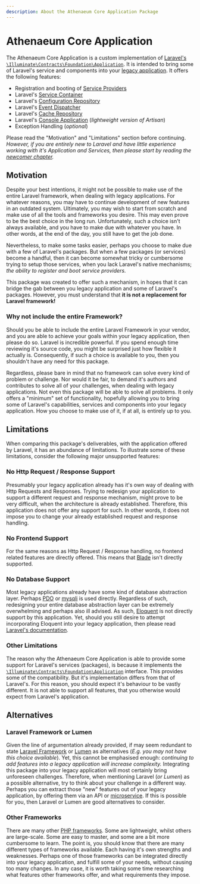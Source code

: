 ```yaml
---
description: About the Athenaeum Core Application Package
---
```


# Athenaeum Core Application

The Athenaeum Core Application is a custom implementation of [Laravel's](https://laravel.com/) [`\Illuminate\Contracts\Foundation\Application`](https://github.com/laravel/framework/blob/6.x/src/Illuminate/Contracts/Foundation/Application.php).
It is intended to bring some of Laravel's service and components into your [legacy application](https://en.wikipedia.org/wiki/Legacy_system).
It offers the following features:

- Registration and booting of [Service Providers](https://laravel.com/docs/7.x/providers)
- Laravel's [Service Container](https://laravel.com/docs/7.x/container)
- Laravel's [Configuration Repository](https://laravel.com/docs/7.x/configuration)
- Laravel's [Event Dispatcher](https://laravel.com/docs/7.x/events)
- Laravel's [Cache Repository](https://laravel.com/docs/7.x/cache)
- Laravel's [Console Application](https://laravel.com/docs/7.x/artisan) (_lightweight version of Artisan_)
- Exception Handling (_optional_)

Please read the "Motivation" and "Limitations" section before continuing.
_However, if you are entirely new to Laravel and have little experience working with it's Application and Services, then please start by reading the [newcomer chapter](../new.md)._

## Motivation

Despite your best intentions, it might not be possible to make use of the entire Laravel framework, when dealing with legacy applications. 
For whatever reasons, you may have to continue development of new features in an outdated system.
Ultimately, you may wish to start from scratch and make use of all the tools and frameworks you desire.
This may even prove to be the best choice in the long run.
Unfortunately, such a choice isn't always available, and you have to make due with whatever you have.
In other words, at the end of the day, you still have to get the job done.

Nevertheless, to make some tasks easier, perhaps you choose to make due with a few of Laravel's packages.
But when a few packages (or services) become a handful, then it can become somewhat tricky or cumbersome trying to setup those services, when you lack Laravel's native mechanisms; _the ability to register and boot service providers._

This package was created to offer such a mechanism, in hopes that it can bridge the gab between you legacy application and some of Laravel's packages.
However, you must understand that **it is not a replacement for Laravel framework!**

### Why not include the entire Framework?

Should you be able to include the entire Laravel Framework in your vendor, and you are able to achieve your goals within your legacy application, then please do so.
Laravel is incredible powerful. If you spend enough time reviewing it's source code, you might be surprised just how flexible it actually is. 
Consequently, if such a choice is available to you, then you shouldn't have any need for this package. 

Regardless, please bare in mind that no framework can solve every kind of problem or challenge.
Nor would it be fair, to demand it's authors and contributes to solve all of your challenges, when dealing with legacy applications. 
Not even this package will be able to solve all problems.
It only offers a "minimum" set of functionality, hopefully allowing you to bring some of Laravel's capabilities, services and components into your legacy application.
How you choose to make use of it, if at all, is entirely up to you. 

## Limitations

When comparing this package's deliverables, with the application offered by Laravel, it has an abundance of limitations.
To illustrate some of these limitations, consider the following major unsupported features: 

### No Http Request / Response Support

Presumably your legacy application already has it's own way of dealing with Http Requests and Responses.
Trying to redesign your application to support a different request and response mechanism, might prove to be very difficult, when the architecture is already established. 
Therefore, this application does not offer any support for such.
In other words, it does not impose you to change your already established request and response handling.

### No Frontend Support

For the same reasons as Http Request / Response handling, no frontend related features are directly offered.
This means that [Blade](https://laravel.com/docs/7.x/blade) isn't directly supported.

### No Database Support

Most legacy applications already have some kind of database abstraction layer.
Perhaps [PDO](https://www.php.net/manual/en/class.pdo) or [mysqli](https://www.php.net/manual/en/class.mysqli.php) is used directly.
Regardless of such, redesigning your entire database abstraction layer can be extremely overwhelming and perhaps also ill advised. 
As such, [Eloquent](https://laravel.com/docs/7.x/eloquent) is not directly support by this application.
Yet, should you still desire to attempt incorporating Eloquent into your legacy application, then please read [Laravel's documentation](https://packagist.org/packages/illuminate/database).  

### Other Limitations

The reason why the Athenaeum Core Application is able to provide some support for Laravel's services (packages), is because it implements the [`\Illuminate\Contracts\Foundation\Application`](https://github.com/laravel/framework/blob/6.x/src/Illuminate/Contracts/Foundation/Application.php) interface.
This provides some of the compatibility. But it's implementation differs from that of Laravel's.
For this reason, you should expect it's behaviour to be vastly different.
It is not able to support all features, that you otherwise would expect from Laravel's application.

## Alternatives

### Laravel Framework or Lumen

Given the line of argumentation already provided, if may seem redundant to state [Laravel Framework](https://laravel.com/) or [Lumen](https://lumen.laravel.com/) as alternatives (_E.g. you may not have this choice available_).
Yet, this cannot be emphasised enough: _continuing to add features into a legacy application will increase complexity._
Integrating this package into your legacy application will most certainly bring unforeseen challenges.
Therefore, when mentioning Laravel (_or Lumen_) as a possible alternative, try to think about your challenge in a different way.
Perhaps you can extract those "new" features out of your legacy application, by offering them via an API or [microservice](https://en.wikipedia.org/wiki/Microservices).
If this is possible for you, then Laravel or Lumen are good alternatives to consider.

### Other Frameworks

There are many other [PHP frameworks](https://en.wikipedia.org/wiki/Category:PHP_frameworks).
Some are lightweight, whilst others are large-scale.
Some are easy to master, and some are a bit more cumbersome to learn.
The point is, you should know that there are many different types of frameworks available.
Each having it's own strengths and weaknesses.
Perhaps one of those frameworks can be integrated directly into your legacy application, and fulfill some of your needs, without causing too many changes. 
In any case, it is worth taking some time researching what features other frameworks offer, and what requirements they impose. 

